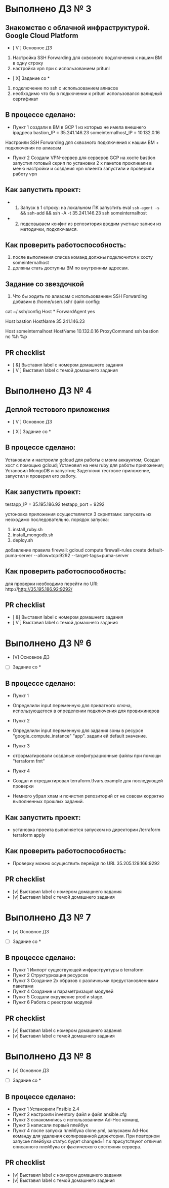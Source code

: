 # Выполнено ДЗ № 3
## Знакомство с облачной инфраструктурой. Google Cloud Platform

 - [ V ] Основное ДЗ
1. Настройка SSH Forwarding для сквозного
подключения к нашим ВМ в одну строку
2. настройка vpn при с использованием pritunl

 - [ Х] Задание со *
1. подключение по ssh с использованием алиасов 
2. необходимо что бы в подкючении к pritunl использовался валидный сертификат 

## В процессе сделано:
 - Пункт 1
создали в ВМ в GCP 1 из которых не имела внешнего ipадреса
bastion_IP = 35.241.146.23
someinternalhost_IP = 10.132.0.16

Настроили SSH Forwarding для сквозного
подключения к нашим ВМ + подключения по алиасам
 
 - Пункт 2
Создали VPN-сервер для серверов GCP
на хосте bastion запустил готовый скрип по установки 2 х пакетов
прокликали в меню настройки и создания vpn клиента
запустили и проверили работу vpn

## Как запустить проект:
 -  1. Запуск в 1 строку:  на локальном ПК запустить eval `ssh-agent -s` && ssh-add && ssh -А -t 35.241.146.23 ssh someinternalhost
 -  2. подсовываем конфиг из репозитория вводим учетные записи из методички, подключамся.  
## Как проверить работоспособность:
1. после выполнения списка команд должны подключится к хосту someinternalhost
2. должны стать доступны ВМ по внутренним адресам. 

## Задание со звездочкой
1. Что бы ходить по алиасам с использованием SSH Forwarding  добавим в /home/user/.ssh/
файл config:

cat ~/.ssh/config
Host *
FоrwardAgent yes

Host bastion
HоstName 35.241.146.23

Host someinternalhost
HostName 10.132.0.16
ProxyCommand ssh bastion nc %h %p

## PR checklist
 - [ &] Выставил label с номером домашнего задания
 - [ V ] Выставил label с темой домашнего задания


# Выполнено ДЗ № 4

## Деплой тестового приложения

 - [ V ] Основное ДЗ

 - [ X  ] Задание со *

## В процессе сделано:
Установили и настроили gcloud для работы с моим аккаунтом;
Создал хост с помощью gcloud;
Установил на нем ruby для работы приложения;
Установил MongoDB и запустил;
Задеплоил тестовое приложение, запустил и проверил его
работу.

## Как запустить проект:

testapp_IP = 35.195.186.92
testapp_port = 9292
 
устоновка приложения осуществляется 3 скриптами:
запускать их неоходимо последовательно.
порядок запуска:

1. install_ruby.sh
2. install_mongodb.sh
3. deploy.sh 

добавление правила firewall:
gcloud compute firewall-rules create default-puma-server --allow=tcp:9292 --target-tags=puma-server

## Как проверить работоспособность:
для проверки необходимо перейти по URl:
http://http://35.195.186.92:9292/

## PR checklist
 - [ &] Выставил label с номером домашнего задания
 - [ V ] Выставил label с темой домашнего задания


# Выполнено ДЗ № 6

 - [V] Основное ДЗ
 - [ ] Задание со *

## В процессе сделано:

 - Пункт 1
 - Определили  input переменную для приватного ключа,
   использующегося в определении подключения для
   провижинеров

 - Пункт 2
 - Определили  input переменную для задания зоны в ресурсе
   "google_compute_instance" "app". задали ей default значение.

 - Пункт 3
 - отформатировали созданые конфигурационные файлы при помощи  "terraform fmt"

 - Пункт 4
 - Создал и отредактировал terraform.tfvars.example для последующей проверки
 - Немного убрал хлам и почистил репозиторий от не совсем коррктно выполненных прошлых заданий.  
## Как запустить проект:
 - установка проекта выполняется запуском из директории /terraform
   terraform apply

## Как проверить работоспособность:
 - Проверку можно осуществить перейдя по URL 35.205.129.166:9292

## PR checklist
 - [v] Выставил label с номером домашнего задания
 - [v] Выставил label с темой домашнего задания


# Выполнено ДЗ № 7

 - [v] Основное ДЗ
 - [ ] Задание со *

## В процессе сделано:
 - Пункт 1
   Импорт существующей инфраструктуры в terraform
 - Пункт 2
   Структуризация ресурсов
 - Пункт 3
   Создание 2х образов с различными предустановленными пакетами
 - Пункт 4
   Создание и параметризация модулей
 - Пункт 5
   Создали окружение prod и stage.
 - Пункт 6
   Работа с реестром модулей

## PR checklist
 - [v] Выставил label с номером домашнего задания
 - [v] Выставил label с темой домашнего задания

# Выполнено ДЗ № 8

 - [v] Основное ДЗ
 - [ ] Задание со *

## В процессе сделано:
 - Пункт 1
   Установили Fnsible 2.4
 - Пункт 2
   настроили inventory файл и файл ansible.cfg
 - Пункт 3
   ознакомились с использованием Ad-Hoc команд
 - Пункт 3
   написали первый плейбук
 - Пункт 4
   после запуска плейбука clone.yml, запускаем Ad-Hoc команду для удаления скопированной директории. При повторном запуске плейбука статус будет changed=1 т.к присутствуют отличия описанного плейбука от фактического состояния сервера. 
## PR checklist
 - [v] Выставил label с номером домашнего задания
 - [v] Выставил label с темой домашнего задания

